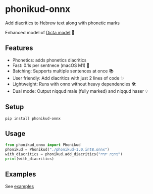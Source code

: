 # phonikud-onnx

Add diacritics to Hebrew text along with phonetic marks

Enhanced model of [Dicta model](https://huggingface.co/dicta-il/dictabert-large-char-menaked) 🤗

## Features

- Phonetics: adds phonetics diacritics
- Fast: 0.1s per sentnece (macOS M1) 🚀
- Batching: Supports multiple sentences at once 📚
- User friendly: Add diacritics with just 2 lines of code ✨
- Lightweight: Runs with onnx without heavy dependencies 🛠️
- Dual mode: Output niqqud male (fully marked) and niqqud haser 💡

## Setup

```console
pip install phonikud-onnx
```

## Usage

```python
from phonikud_onnx import Phonikud
phonikud = Phonikud("./phonikud-1.0.int8.onnx")
with_diacritics = phonikud.add_diacritics("מתכת יקרה")
print(with_diacritics)
```

## Examples

See [examples](examples)
